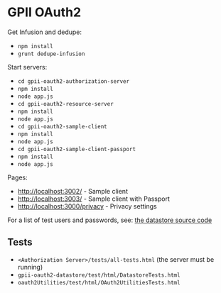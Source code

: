 GPII OAuth2
===========

Get Infusion and dedupe:

- `npm install`
- `grunt dedupe-infusion`

Start servers:

- `cd gpii-oauth2-authorization-server`
- `npm install`
- `node app.js`
- `cd gpii-oauth2-resource-server`
- `npm install`
- `node app.js`
- `cd gpii-oauth2-sample-client`
- `npm install`
- `node app.js`
- `cd gpii-oauth2-sample-client-passport`
- `npm install`
- `node app.js`

Pages:

- [http://localhost:3002/](http://localhost:3002/) - Sample client
- [http://localhost:3003/](http://localhost:3003/) - Sample client with Passport
- [http://localhost:3000/privacy](http://localhost:3000/privacy) - Privacy settings

For a list of test users and passwords, see: [the datastore source code](gpii-oauth2-datastore/index.js)

Tests
-----

- `<Authorization Server>/tests/all-tests.html` (the server must be running)
- `gpii-oauth2-datastore/test/html/DatastoreTests.html`
- `oauth2Utilities/test/html/OAuth2UtilitiesTests.html`
